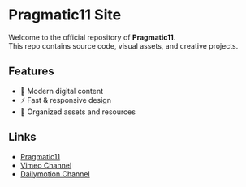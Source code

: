 # Pragmatic11 Site

Welcome to the official repository of **Pragmatic11**.  
This repo contains source code, visual assets, and creative projects.

## Features
- 🎨 Modern digital content  
- ⚡ Fast & responsive design  
- 📂 Organized assets and resources  

## Links
- [Pragmatic11](https://pragmatic11.com)  
- [Vimeo Channel](https://vimeo.com/pragmatic11)  
- [Dailymotion Channel](https://dailymotion.com/pragmatic11)
